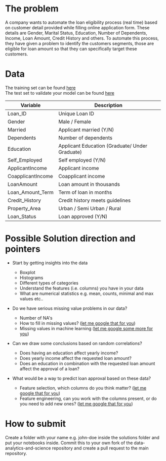 # The problem
A company wants to automate the loan eligibility process (real time) based on customer detail provided while filling online application form. These details are Gender, Marital Status, Education, Number of Dependents, Income, Loan Amount, Credit History and others. To automate this process, they have given a problem to identify the customers segments, those are eligible for loan amount so that they can specifically target these customers.

# Data
The training set can be found [here](./data/train.csv)  
The test set to validate your model can be found [here](./data/test.csv)
  
| Variable | Description|
|----------|------------|
| Loan_ID  | Unique Loan ID |
| Gender   | Male / Female |
| Married  | Applicant married (Y/N) |
| Dependents | Number of dependents |
| Education | Applicant Education (Graduate/ Under Graduate) |
| Self_Employed | Self employed (Y/N) |
| ApplicantIncome | Applicant income |
| CoapplicantIncome | Coapplicant income |
| LoanAmount | Loan amount in thousands |
| Loan_Amount_Term | Term of loan in months |
| Credit_History | Credit history meets guidelines |
| Property_Area | Urban / Semi Urban / Rural |
| Loan_Status | Loan approved (Y/N) |

# Possible Solution direction and pointers
- Start by getting insights into the data
	- Boxplot
	- Histograms
	- Different types of categories
	- Understand the features (i.e. columns) you have in your data
	- What are numerical statistics e.g. mean, counts, minimal and max values etc..

- Do we have serious missing value problems in our data?
	- Number of NA's
	- How to fill in missing values? ([let me google that for you](https://towardsdatascience.com/how-to-handle-missing-data-8646b18db0d4))
	- Missing values in machine learning ([let me google some more for you](https://towardsdatascience.com/handling-missing-values-in-machine-learning-part-1-dda69d4f88ca))

- Can we draw some conclusions based on random correlations?
	- Does having an education affect yearly income?
	- Does yearly income affect the requested loan amount?
	- Does an education in combination with the requested loan amount affect the approval of a loan?

- What would be a way to predict loan approval based on these data?
	- Feature selection, which columns do you think matter? ([let me google that for you](https://towardsdatascience.com/why-how-and-when-to-apply-feature-selection-e9c69adfabf2))
	- Feature engineering, can you work with the columns present, or do you need to add new ones? ([let me google that for you](https://towardsdatascience.com/understanding-feature-engineering-part-1-continuous-numeric-data-da4e47099a7b))

# How to submit
Create a folder with your name e.g. john-doe inside the solutions folder and put your notebooks inside.
Commit this to your own fork of the data-analytics-and-science repository and create a pull request to the main repository.